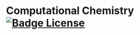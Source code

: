 
# Computational Chemistry [![Badge License]][License]










<!----------------------------------------------------------------------------->


[Badge License]: https://img.shields.io/badge/License-Unknown-darkgray
[License]: #